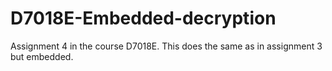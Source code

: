 # D7018E-Embedded-decryption
Assignment 4 in the course D7018E. This does the same as in assignment 3 but embedded.
